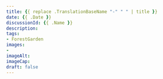 ```yaml
---
title: {{ replace .TranslationBaseName "-" " " | title }}
date: {{ .Date }}
discussionId: {{ .Name }}
description: 
tags: 
- ForestGarden
images: 
-
imageAlt: 
imageCap: 
draft: false
---
```


